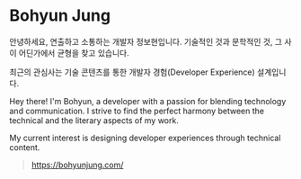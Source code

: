 # Bohyun Jung

안녕하세요, 연출하고 소통하는 개발자 정보현입니다. 기술적인 것과 문학적인 것, 그 사이 어딘가에서 균형을 찾고 있습니다.

최근의 관심사는 기술 콘텐츠를 통한 개발자 경험(Developer Experience) 설계입니다.

Hey there! I'm Bohyun, a developer with a passion for blending technology and communication. I strive to find the perfect harmony between the technical and the literary aspects of my work.

My current interest is designing developer experiences through technical content.

> https://bohyunjung.com/
